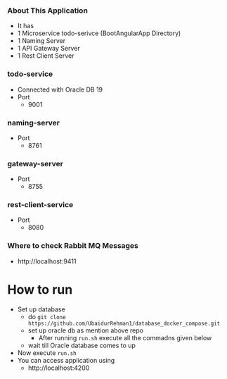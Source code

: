 ### About This Application
- It has 
 - 1 Microservice todo-serivce (BootAngularApp Directory)
 - 1 Naming Server
 - 1 API Gateway Server
 - 1 Rest Client Server

### todo-service
- Connected with Oracle DB 19
- Port
  - 9001


### naming-server
- Port
  - 8761

### gateway-server
- Port
  - 8755

### rest-client-service
- Port
  - 8080

### Where to check Rabbit MQ Messages
- http://localhost:9411

# How to run
- Set up database
  - do ``` git clone https://github.com/UbaidurRehman1/database_docker_compose.git ```
  - set up oracle db as mention above repo
    - After running ``` run.sh ``` execute all the commadns given below
  - wait till Oracle database comes to up
- Now execute ``` run.sh ``` 
- You can access application using 
  - http://localhost:4200